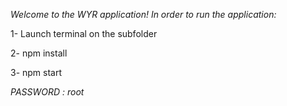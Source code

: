 *Welcome to the WYR application!
In order to run the application:*

1- Launch terminal on the subfolder

2- npm install

3- npm start

*PASSWORD : root*
